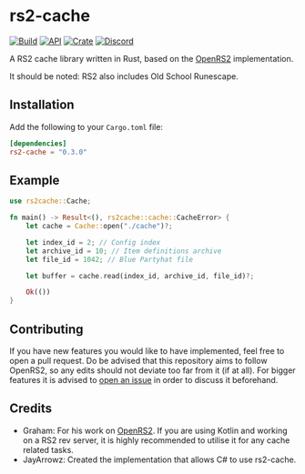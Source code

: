 # rs2-cache

[![Build](https://github.com/osrs-rs/rs2-cache/workflows/build/badge.svg)](https://github.com/osrs-rs/rs2-cache)
[![API](https://docs.rs/rs2-cache/badge.svg)](https://docs.rs/rs2-cache)
[![Crate](https://img.shields.io/crates/v/rs2-cache)](https://crates.io/crates/rs2-cache)
[![Discord](https://img.shields.io/discord/926860365873184768?color=5865F2)](https://discord.gg/CcTa7TZfSc)

A RS2 cache library written in Rust, based on the [OpenRS2](https://github.com/openrs2/openrs2) implementation.

It should be noted: RS2 also includes Old School Runescape.

## Installation

Add the following to your `Cargo.toml` file:

```toml
[dependencies]
rs2-cache = "0.3.0"
```

## Example

```rust
use rs2cache::Cache;

fn main() -> Result<(), rs2cache::cache::CacheError> {
    let cache = Cache::open("./cache")?;

    let index_id = 2; // Config index
    let archive_id = 10; // Item definitions archive
    let file_id = 1042; // Blue Partyhat file

    let buffer = cache.read(index_id, archive_id, file_id)?;

    Ok(())
}
```

## Contributing

If you have new features you would like to have implemented, feel free to open a pull request. Do be advised that this repository aims to follow OpenRS2, so any edits should not deviate too far from it (if at all). For bigger features it is advised to [open an issue](https://github.com/osrs-rs/rs2-cache/issues/new) in order to discuss it beforehand.

## Credits

- Graham: For his work on [OpenRS2](https://github.com/openrs2/openrs2). If you are using Kotlin and working on a RS2 rev server, it is highly recommended to utilise it for any cache related tasks.
- JayArrowz: Created the implementation that allows C# to use rs2-cache.